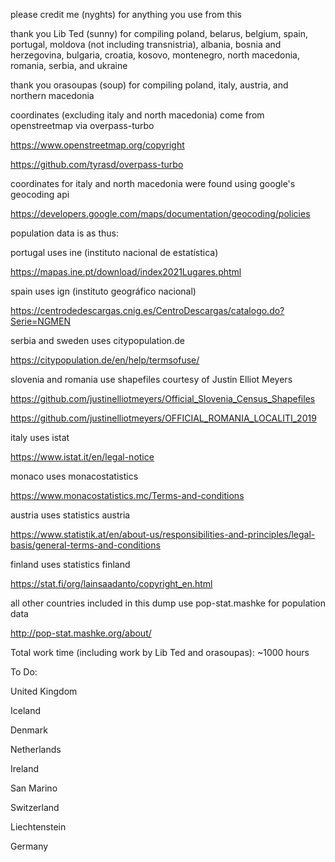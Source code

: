 please credit me (nyghts) for anything you use from this

thank you Lib Ted (sunny) for compiling poland, belarus, belgium, spain, portugal, moldova (not including transnistria), albania, bosnia and herzegovina, bulgaria, croatia, kosovo, montenegro, north macedonia, romania, serbia, and ukraine

thank you orasoupas (soup) for compiling poland, italy, austria, and northern macedonia

coordinates (excluding italy and north macedonia) come from openstreetmap via overpass-turbo

https://www.openstreetmap.org/copyright

https://github.com/tyrasd/overpass-turbo

coordinates for italy and north macedonia were found using google's geocoding api

https://developers.google.com/maps/documentation/geocoding/policies

population data is as thus:

portugal uses ine (instituto nacional de estatística)

https://mapas.ine.pt/download/index2021Lugares.phtml

spain uses ign (instituto geográfico nacional)

https://centrodedescargas.cnig.es/CentroDescargas/catalogo.do?Serie=NGMEN

serbia and sweden uses citypopulation.de

https://citypopulation.de/en/help/termsofuse/

slovenia and romania use shapefiles courtesy of Justin Elliot Meyers

https://github.com/justinelliotmeyers/Official_Slovenia_Census_Shapefiles

https://github.com/justinelliotmeyers/OFFICIAL_ROMANIA_LOCALITI_2019

italy uses istat

https://www.istat.it/en/legal-notice

monaco uses monacostatistics

https://www.monacostatistics.mc/Terms-and-conditions

austria uses statistics austria

https://www.statistik.at/en/about-us/responsibilities-and-principles/legal-basis/general-terms-and-conditions

finland uses statistics finland

https://stat.fi/org/lainsaadanto/copyright_en.html

all other countries included in this dump use pop-stat.mashke for population data

http://pop-stat.mashke.org/about/

Total work time (including work by Lib Ted and orasoupas): ~1000 hours

To Do:

United Kingdom

Iceland

Denmark

Netherlands

Ireland

San Marino

Switzerland

Liechtenstein

Germany
